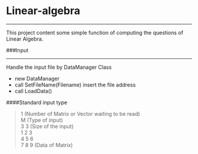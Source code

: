 # Linear-algebra
***
This project content some simple function of computing the questions of Linear Algebra.

###Input
***
Handle the input file by DataManager Class</br>
- new DataManager
- call SetFileName(Filename) insert the file address
- call LoadData()

####Standard input type
> 1 (Number of Matrix or Vector waiting to be read)</br>
> M (Type of input)</br>
> 3 3 (Size of the input)</br>
> 1 2 3 </br>
> 4 5 6 </br>
> 7 8 9 (Data of Matrix)</br>
